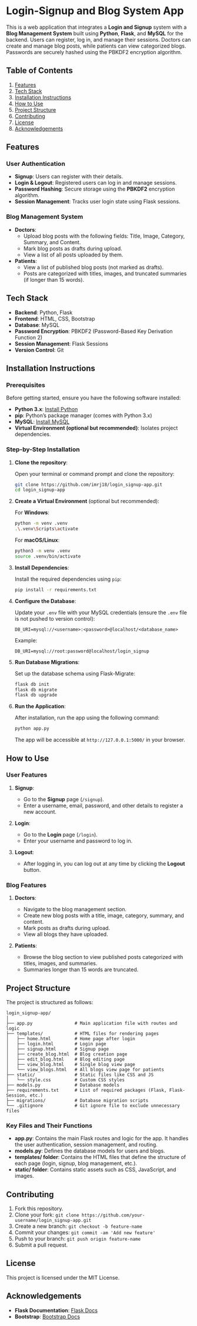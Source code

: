 # Login-Signup and Blog System App

This is a web application that integrates a **Login and Signup** system with a **Blog Management System** built using **Python**, **Flask**, and **MySQL** for the backend. Users can register, log in, and manage their sessions. Doctors can create and manage blog posts, while patients can view categorized blogs. Passwords are securely hashed using the PBKDF2 encryption algorithm.

## Table of Contents
1. [Features](#features)
2. [Tech Stack](#tech-stack)
3. [Installation Instructions](#installation-instructions)
4. [How to Use](#how-to-use)
5. [Project Structure](#project-structure)
6. [Contributing](#contributing)
7. [License](#license)
8. [Acknowledgements](#acknowledgements)

## Features

### User Authentication
- **Signup**: Users can register with their details.
- **Login & Logout**: Registered users can log in and manage sessions.
- **Password Hashing**: Secure storage using the **PBKDF2** encryption algorithm.
- **Session Management**: Tracks user login state using Flask sessions.

### Blog Management System
- **Doctors**:
  - Upload blog posts with the following fields: Title, Image, Category, Summary, and Content.
  - Mark blog posts as drafts during upload.
  - View a list of all posts uploaded by them.
- **Patients**:
  - View a list of published blog posts (not marked as drafts).
  - Posts are categorized with titles, images, and truncated summaries (if longer than 15 words).

## Tech Stack

- **Backend**: Python, Flask
- **Frontend**: HTML, CSS, Bootstrap
- **Database**: MySQL
- **Password Encryption**: PBKDF2 (Password-Based Key Derivation Function 2)
- **Session Management**: Flask Sessions
- **Version Control**: Git

## Installation Instructions

### Prerequisites

Before getting started, ensure you have the following software installed:

- **Python 3.x**: [Install Python](https://www.python.org/downloads/)
- **pip**: Python’s package manager (comes with Python 3.x)
- **MySQL**: [Install MySQL](https://dev.mysql.com/downloads/installer/)
- **Virtual Environment (optional but recommended)**: Isolates project dependencies.

### Step-by-Step Installation

1. **Clone the repository**:

    Open your terminal or command prompt and clone the repository:

    ```bash
    git clone https://github.com/imrj18/login_signup-app.git
    cd login_signup-app
    ```

2. **Create a Virtual Environment** (optional but recommended):

    For **Windows**:
    ```bash
    python -m venv .venv
    .\.venv\Scripts\activate
    ```

    For **macOS/Linux**:
    ```bash
    python3 -m venv .venv
    source .venv/bin/activate
    ```

3. **Install Dependencies**:

    Install the required dependencies using `pip`:

    ```bash
    pip install -r requirements.txt
    ```

4. **Configure the Database**:

    Update your `.env` file with your MySQL credentials (ensure the `.env` file is not pushed to version control):

    ```env
    DB_URI=mysql://<username>:<password>@localhost/<database_name>
    ```

    Example:
    ```env
    DB_URI=mysql://root:password@localhost/login_signup
    ```

5. **Run Database Migrations**:

    Set up the database schema using Flask-Migrate:

    ```bash
    flask db init
    flask db migrate
    flask db upgrade
    ```

6. **Run the Application**:

    After installation, run the app using the following command:

    ```bash
    python app.py
    ```

    The app will be accessible at `http://127.0.0.1:5000/` in your browser.

## How to Use

### User Features
1. **Signup**:
    - Go to the **Signup** page (`/signup`).
    - Enter a username, email, password, and other details to register a new account.

2. **Login**:
    - Go to the **Login** page (`/login`).
    - Enter your username and password to log in.

3. **Logout**:
    - After logging in, you can log out at any time by clicking the **Logout** button.

### Blog Features
1. **Doctors**:
    - Navigate to the blog management section.
    - Create new blog posts with a title, image, category, summary, and content.
    - Mark posts as drafts during upload.
    - View all blogs they have uploaded.

2. **Patients**:
    - Browse the blog section to view published posts categorized with titles, images, and summaries.
    - Summaries longer than 15 words are truncated.

## Project Structure

The project is structured as follows:

```plaintext
login_signup-app/
│
├── app.py                # Main application file with routes and logic
├── templates/            # HTML files for rendering pages
│   ├── home.html         # Home page after login
│   ├── login.html        # Login page
│   ├── signup.html       # Signup page
│   ├── create_blog.html  # Blog creation page
│   ├── edit_blog.html    # Blog editing page
│   ├── view_blog.html    # Single blog view page
│   └── view_blogs.html   # All blogs view page for patients
├── static/               # Static files like CSS and JS
│   └── style.css         # Custom CSS styles
├── models.py             # Database models
├── requirements.txt      # List of required packages (Flask, Flask-Session, etc.)
├── migrations/           # Database migration scripts
└── .gitignore            # Git ignore file to exclude unnecessary files
```

### Key Files and Their Functions

- **app.py**: Contains the main Flask routes and logic for the app. It handles the user authentication, session management, and routing.
- **models.py**: Defines the database models for users and blogs.
- **templates/ folder**: Contains the HTML files that define the structure of each page (login, signup, blog management, etc.).
- **static/ folder**: Contains static assets such as CSS, JavaScript, and images.

## Contributing

1. Fork this repository.
2. Clone your fork: `git clone https://github.com/your-username/login_signup-app.git`
3. Create a new branch: `git checkout -b feature-name`
4. Commit your changes: `git commit -am 'Add new feature'`
5. Push to your branch: `git push origin feature-name`
6. Submit a pull request.

## License

This project is licensed under the MIT License.

## Acknowledgements

- **Flask Documentation**: [Flask Docs](https://flask.palletsprojects.com/)
- **Bootstrap**: [Bootstrap Docs](https://getbootstrap.com/)


